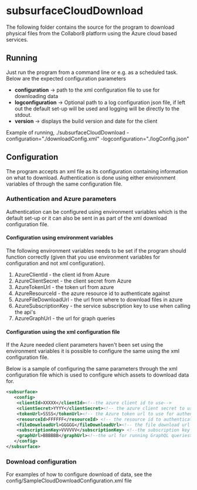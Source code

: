 # subsurfaceCloudDownload


The following folder contains the source for the program to download physical files from the Collabor8 platform using the Azure cloud based services.


## Running

Just run the program from a command line or e.g. as a scheduled task. Below are the expected configuration parameters

- **configuration** -> path to the xml configuration file to use for downloading data 
- **logconfiguration** -> Optional path to a log configuration json file, if left out the default set-up will be used and logging will be directly to the stdout.
- **version** -> displays the build version and date for the client

Example of running, ./subsurfaceCloudDownload -configuration="./downloadConfig.xml" -logconfiguration="./logConfig.json"


## Configuration

The program accepts an xml file as its configuration containing information on what to download. Authentication is done using either environment variables of through the same configuration file.

### Authentication and Azure parameters 

Authentication can be configured using environment variables which is the default set-up or it can also be sent in as part of the xml download configuration file.


#### Configuration using environment variables

The following environment variables needs to be set if the program should function correctly (given that you use environment variables for configuration and not xml configuration).

1. AzureClientId - the client id from Azure
2. AzureClientSecret - the client secret from Azure
3. AzureTokenUrl - the token url from azure
4. AzureResourceId - the azure resource id to authenticate against
5. AzureFileDownloadUrl - the url from where to download files in azure
6. AzureSubscriptionKey - the service subscription key to use when calling the api's
7. AzureGraphUrl - the url for graph queries

#### Configuration using the xml configuration file

If the Azure needed client parameters haven't been set using the environment variables it is possible to configure the same using the xml configuration file.

Below is a sample of configuring the same parameters through the xml configuration file which is used to configure which assets to download data for.

```xml
<subsurface>
   <config>
	<clientId>XXXXX</clientId><!--the azure client id to use-->
	<clientSecret>YYYY</clientSecret><!-- the azure client secret to use-->
	<tokenUrl>SSSS</tokenUrl><!-- the Azure token url to use for authentication-->
	<resourceId>FFFFFF</resourceId> <!-- the resource id to authenticate against in Azure-->
	<fileDownloadUrl>GGGGG</fileDownloadUrl><!-- the file download url to use for downloading files-->
	<subscriptionKey>VVVVVV</subscriptionKey> <!--the subscription key to use for the API calls-->
	<graphUrl>BBBBBB</graphUrl><!--the url for running GraphQL queries>-->
   </config>
</subsurface>
```


### Download configuration

For examples of how to configure download of data, see the config/SampleCloudDownloadConfiguration.xml file